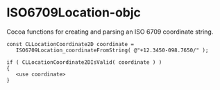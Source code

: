 ISO6709Location-objc
====================

Cocoa functions for creating and parsing an ISO 6709 coordinate string.
    
    const CLLocationCoordinate2D coordinate =
       ISO6709Location_coordinateFromString( @"+12.3450-098.7650/" );
    
    if ( CLLocationCoordinate2DIsValid( coordinate ) )
    {
       <use coordinate>
    }
